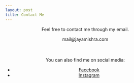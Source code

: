 ```yaml
---
layout: post
title: Contact Me
---
```

<div style="text-align:center">

<p>Feel free to contact me through my email. </p>
<p>mail@jayamishra.com</p>
<br>
<br>
You can also find me on social media:<br>
<ul class="social-networks bounce">

  <li><a target="_blank" href="https://web.facebook.com/jaya.mishra.5851" class="icon-facebook">Facebook</a></li>

  <li><a href="https://www.instagram.com/hergreendiary/" class="icon-instagram">Instagram</a></li>

</ul>

</div>
